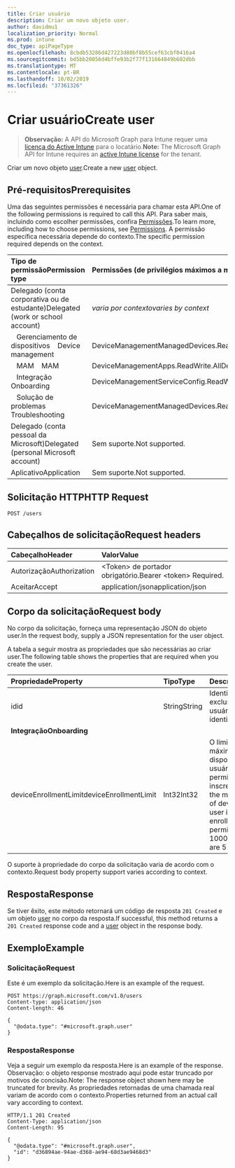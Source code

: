 ```yaml
---
title: Criar usuário
description: Criar um novo objeto user.
author: davidmu1
localization_priority: Normal
ms.prod: intune
doc_type: apiPageType
ms.openlocfilehash: 8cbdb53286d427223d80bf8b55cef63cbf0416a4
ms.sourcegitcommit: bd5bb20856d4bffe93b2f77f131664849b602dbb
ms.translationtype: MT
ms.contentlocale: pt-BR
ms.lasthandoff: 10/02/2019
ms.locfileid: "37361326"
---
```

# <a name="create-user"></a><span data-ttu-id="b2055-103">Criar usuário</span><span class="sxs-lookup"><span data-stu-id="b2055-103">Create user</span></span>

> <span data-ttu-id="b2055-104">**Observação:** A API do Microsoft Graph para Intune requer uma [licença do Active Intune](https://go.microsoft.com/fwlink/?linkid=839381) para o locatário.</span><span class="sxs-lookup"><span data-stu-id="b2055-104">**Note:** The Microsoft Graph API for Intune requires an [active Intune license](https://go.microsoft.com/fwlink/?linkid=839381) for the tenant.</span></span>

<span data-ttu-id="b2055-105">Criar um novo objeto [user](../resources/intune-shared-user.md).</span><span class="sxs-lookup"><span data-stu-id="b2055-105">Create a new [user](../resources/intune-shared-user.md) object.</span></span>

## <a name="prerequisites"></a><span data-ttu-id="b2055-106">Pré-requisitos</span><span class="sxs-lookup"><span data-stu-id="b2055-106">Prerequisites</span></span>
<span data-ttu-id="b2055-107">Uma das seguintes permissões é necessária para chamar esta API.</span><span class="sxs-lookup"><span data-stu-id="b2055-107">One of the following permissions is required to call this API.</span></span> <span data-ttu-id="b2055-108">Para saber mais, incluindo como escolher permissões, confira [Permissões](/graph/permissions-reference).</span><span class="sxs-lookup"><span data-stu-id="b2055-108">To learn more, including how to choose permissions, see [Permissions](/graph/permissions-reference).</span></span>  <span data-ttu-id="b2055-109">A permissão específica necessária depende do contexto.</span><span class="sxs-lookup"><span data-stu-id="b2055-109">The specific permission required depends on the context.</span></span>

|<span data-ttu-id="b2055-110">Tipo de permissão</span><span class="sxs-lookup"><span data-stu-id="b2055-110">Permission type</span></span>|<span data-ttu-id="b2055-111">Permissões (de privilégios máximos a mínimos)</span><span class="sxs-lookup"><span data-stu-id="b2055-111">Permissions (from most to least privileged)</span></span>|
|:---|:---|
|<span data-ttu-id="b2055-112">Delegado (conta corporativa ou de estudante)</span><span class="sxs-lookup"><span data-stu-id="b2055-112">Delegated (work or school account)</span></span>| <span data-ttu-id="b2055-113">_varia por contexto_</span><span class="sxs-lookup"><span data-stu-id="b2055-113">_varies by context_</span></span> |
| <span data-ttu-id="b2055-114">&nbsp;&nbsp; Gerenciamento de dispositivos</span><span class="sxs-lookup"><span data-stu-id="b2055-114">&nbsp; &nbsp; Device management</span></span> | <span data-ttu-id="b2055-115">DeviceManagementManagedDevices.ReadWrite.All</span><span class="sxs-lookup"><span data-stu-id="b2055-115">DeviceManagementManagedDevices.ReadWrite.All</span></span> |
| <span data-ttu-id="b2055-116">&nbsp;&nbsp; MAM</span><span class="sxs-lookup"><span data-stu-id="b2055-116">&nbsp; &nbsp; MAM</span></span> | <span data-ttu-id="b2055-117">DeviceManagementApps.ReadWrite.All</span><span class="sxs-lookup"><span data-stu-id="b2055-117">DeviceManagementApps.ReadWrite.All</span></span> |
| <span data-ttu-id="b2055-118">&nbsp;&nbsp; Integração</span><span class="sxs-lookup"><span data-stu-id="b2055-118">&nbsp; &nbsp; Onboarding</span></span> | <span data-ttu-id="b2055-119">DeviceManagementServiceConfig.ReadWrite.All</span><span class="sxs-lookup"><span data-stu-id="b2055-119">DeviceManagementServiceConfig.ReadWrite.All</span></span> |
| <span data-ttu-id="b2055-120">&nbsp;&nbsp; Solução de problemas</span><span class="sxs-lookup"><span data-stu-id="b2055-120">&nbsp; &nbsp; Troubleshooting</span></span> | <span data-ttu-id="b2055-121">DeviceManagementManagedDevices.ReadWrite.All</span><span class="sxs-lookup"><span data-stu-id="b2055-121">DeviceManagementManagedDevices.ReadWrite.All</span></span> |
|<span data-ttu-id="b2055-122">Delegado (conta pessoal da Microsoft)</span><span class="sxs-lookup"><span data-stu-id="b2055-122">Delegated (personal Microsoft account)</span></span>|<span data-ttu-id="b2055-123">Sem suporte.</span><span class="sxs-lookup"><span data-stu-id="b2055-123">Not supported.</span></span>|
|<span data-ttu-id="b2055-124">Aplicativo</span><span class="sxs-lookup"><span data-stu-id="b2055-124">Application</span></span>|<span data-ttu-id="b2055-125">Sem suporte.</span><span class="sxs-lookup"><span data-stu-id="b2055-125">Not supported.</span></span>|

## <a name="http-request"></a><span data-ttu-id="b2055-126">Solicitação HTTP</span><span class="sxs-lookup"><span data-stu-id="b2055-126">HTTP Request</span></span>
<!-- {
  "blockType": "ignored"
}
-->
``` http
POST /users
```

## <a name="request-headers"></a><span data-ttu-id="b2055-127">Cabeçalhos de solicitação</span><span class="sxs-lookup"><span data-stu-id="b2055-127">Request headers</span></span>
|<span data-ttu-id="b2055-128">Cabeçalho</span><span class="sxs-lookup"><span data-stu-id="b2055-128">Header</span></span>|<span data-ttu-id="b2055-129">Valor</span><span class="sxs-lookup"><span data-stu-id="b2055-129">Value</span></span>|
|:---|:---|
|<span data-ttu-id="b2055-130">Autorização</span><span class="sxs-lookup"><span data-stu-id="b2055-130">Authorization</span></span>|<span data-ttu-id="b2055-131">&lt;Token&gt; de portador obrigatório.</span><span class="sxs-lookup"><span data-stu-id="b2055-131">Bearer &lt;token&gt; Required.</span></span>|
|<span data-ttu-id="b2055-132">Aceitar</span><span class="sxs-lookup"><span data-stu-id="b2055-132">Accept</span></span>|<span data-ttu-id="b2055-133">application/json</span><span class="sxs-lookup"><span data-stu-id="b2055-133">application/json</span></span>|

## <a name="request-body"></a><span data-ttu-id="b2055-134">Corpo da solicitação</span><span class="sxs-lookup"><span data-stu-id="b2055-134">Request body</span></span>
<span data-ttu-id="b2055-135">No corpo da solicitação, forneça uma representação JSON do objeto user.</span><span class="sxs-lookup"><span data-stu-id="b2055-135">In the request body, supply a JSON representation for the user object.</span></span>

<span data-ttu-id="b2055-136">A tabela a seguir mostra as propriedades que são necessárias ao criar user.</span><span class="sxs-lookup"><span data-stu-id="b2055-136">The following table shows the properties that are required when you create the user.</span></span>

|<span data-ttu-id="b2055-137">Propriedade</span><span class="sxs-lookup"><span data-stu-id="b2055-137">Property</span></span>|<span data-ttu-id="b2055-138">Tipo</span><span class="sxs-lookup"><span data-stu-id="b2055-138">Type</span></span>|<span data-ttu-id="b2055-139">Descrição</span><span class="sxs-lookup"><span data-stu-id="b2055-139">Description</span></span>|
|:---|:---|:---|
|<span data-ttu-id="b2055-140">id</span><span class="sxs-lookup"><span data-stu-id="b2055-140">id</span></span>|<span data-ttu-id="b2055-141">String</span><span class="sxs-lookup"><span data-stu-id="b2055-141">String</span></span>|<span data-ttu-id="b2055-142">Identificador exclusivo do usuário.</span><span class="sxs-lookup"><span data-stu-id="b2055-142">Unique identifier of the user.</span></span>|
|<span data-ttu-id="b2055-143">**Integração**</span><span class="sxs-lookup"><span data-stu-id="b2055-143">**Onboarding**</span></span>|
|<span data-ttu-id="b2055-144">deviceEnrollmentLimit</span><span class="sxs-lookup"><span data-stu-id="b2055-144">deviceEnrollmentLimit</span></span>|<span data-ttu-id="b2055-145">Int32</span><span class="sxs-lookup"><span data-stu-id="b2055-145">Int32</span></span>|<span data-ttu-id="b2055-146">O limite do número máximo de dispositivos que o usuário tem permissão para inscrever.</span><span class="sxs-lookup"><span data-stu-id="b2055-146">The limit on the maximum number of devices that the user is permitted to enroll.</span></span> <span data-ttu-id="b2055-147">Os valores permitidos vão de 5 a 1000.</span><span class="sxs-lookup"><span data-stu-id="b2055-147">Allowed values are 5 or 1000.</span></span>|

<span data-ttu-id="b2055-148">O suporte à propriedade do corpo da solicitação varia de acordo com o contexto.</span><span class="sxs-lookup"><span data-stu-id="b2055-148">Request body property support varies according to context.</span></span>

## <a name="response"></a><span data-ttu-id="b2055-149">Resposta</span><span class="sxs-lookup"><span data-stu-id="b2055-149">Response</span></span>
<span data-ttu-id="b2055-150">Se tiver êxito, este método retornará um código de resposta `201 Created` e um objeto [user](../resources/intune-shared-user.md) no corpo da resposta.</span><span class="sxs-lookup"><span data-stu-id="b2055-150">If successful, this method returns a `201 Created` response code and a [user](../resources/intune-shared-user.md) object in the response body.</span></span>

## <a name="example"></a><span data-ttu-id="b2055-151">Exemplo</span><span class="sxs-lookup"><span data-stu-id="b2055-151">Example</span></span>

### <a name="request"></a><span data-ttu-id="b2055-152">Solicitação</span><span class="sxs-lookup"><span data-stu-id="b2055-152">Request</span></span>
<span data-ttu-id="b2055-153">Este é um exemplo da solicitação.</span><span class="sxs-lookup"><span data-stu-id="b2055-153">Here is an example of the request.</span></span>

``` http
POST https://graph.microsoft.com/v1.0/users
Content-type: application/json
Content-length: 46

{
  "@odata.type": "#microsoft.graph.user"
}
```

### <a name="response"></a><span data-ttu-id="b2055-154">Resposta</span><span class="sxs-lookup"><span data-stu-id="b2055-154">Response</span></span>
<span data-ttu-id="b2055-155">Veja a seguir um exemplo da resposta.</span><span class="sxs-lookup"><span data-stu-id="b2055-155">Here is an example of the response.</span></span> <span data-ttu-id="b2055-156">Observação: o objeto response mostrado aqui pode estar truncado por motivos de concisão.</span><span class="sxs-lookup"><span data-stu-id="b2055-156">Note: The response object shown here may be truncated for brevity.</span></span> <span data-ttu-id="b2055-157">As propriedades retornadas de uma chamada real variam de acordo com o contexto.</span><span class="sxs-lookup"><span data-stu-id="b2055-157">Properties returned from an actual call vary according to context.</span></span>

``` http
HTTP/1.1 201 Created
Content-Type: application/json
Content-Length: 95

{
  "@odata.type": "#microsoft.graph.user",
  "id": "d36894ae-94ae-d368-ae94-68d3ae9468d3"
}
```




